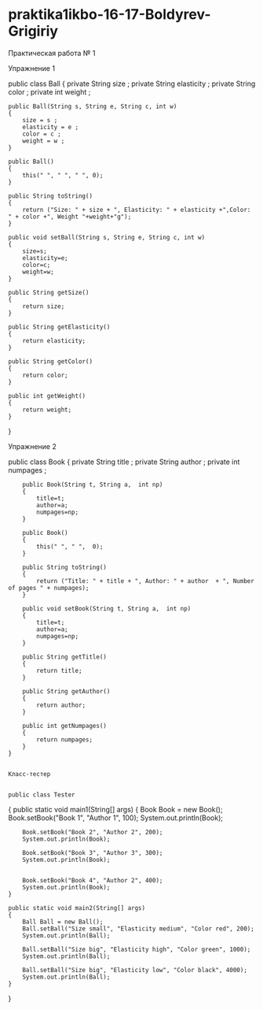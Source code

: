 # praktika1ikbo-16-17-Boldyrev-Grigiriy

Практическая работа № 1

Упражнение 1

public class Ball
{
    private String size ;
    private String elasticity ;
    private String color ;
    private int weight ;

    public Ball(String s, String e, String c, int w)
    {
        size = s ;
        elasticity = e ;
        color = c ;
        weight = w ;
    }

    public Ball()
    {
        this(" ", " ", " ", 0);
    }

    public String toString()
    {
        return ("Size: " + size + ", Elasticity: " + elasticity +",Color: " + color +", Weight "+weight+"g");
    }

    public void setBall(String s, String e, String c, int w)
    {
        size=s;
        elasticity=e;
        color=c;
        weight=w;
    }

    public String getSize()
    {
        return size;
    }

    public String getElasticity()
    {
        return elasticity;
    }

    public String getColor()
    {
        return color;
    }

    public int getWeight()
    {
        return weight;
    }
}


Упражнение 2


public class Book
    {
        private String title ;
        private String author ;
        private int numpages ;

        public Book(String t, String a,  int np)
        {
            title=t;
            author=a;
            numpages=np;
        }

        public Book()
        {
            this(" ", " ",  0);
        }

        public String toString()
        {
            return ("Title: " + title + ", Author: " + author  + ", Number of pages " + numpages);
        }

        public void setBook(String t, String a,  int np)
        {
            title=t;
            author=a;
            numpages=np;
        }

        public String getTitle()
        {
            return title;
        }

        public String getAuthor()
        {
            return author;
        }

        public int getNumpages()
        {
            return numpages;
        }
    }
    
    
    Класс-тестер
    
		
    public class Tester
{
    public static void main1(String[] args)
    {
        Book Book = new Book();
        Book.setBook("Book 1", "Author 1", 100);
        System.out.println(Book);

        Book.setBook("Book 2", "Author 2", 200);
        System.out.println(Book);

        Book.setBook("Book 3", "Author 3", 300);
        System.out.println(Book);


        Book.setBook("Book 4", "Author 2", 400);
        System.out.println(Book);
    }

    public static void main2(String[] args)
    {
        Ball Ball = new Ball();
        Ball.setBall("Size small", "Elasticity medium", "Color red", 200);
        System.out.println(Ball);

        Ball.setBall("Size big", "Elasticity high", "Color green", 1000);
        System.out.println(Ball);

        Ball.setBall("Size big", "Elasticity low", "Color black", 4000);
        System.out.println(Ball);
    }
}
    
